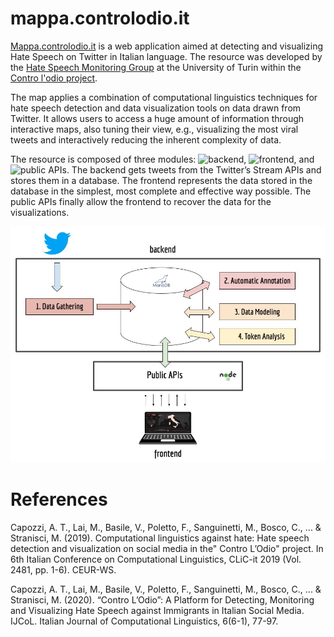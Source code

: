 # mappa.controlodio.it

<a href="https://mappa.controlodio.it">Mappa.controlodio.it</a> is a web application aimed at detecting and visualizing Hate Speech on Twitter in Italian language. The resource was developed by the <a href="http://hatespeech.di.unito.it/">Hate Speech Monitoring Group</a> at the University of Turin within the <a href="https://controlodio.it/">Contro l'odio project</a>.<p> The map applies a combination of computational linguistics techniques for hate speech detection and data visualization tools on data drawn from Twitter. It allows users to access a huge amount of information through interactive maps, also tuning their view, e.g., visualizing the most viral tweets and interactively reducing the inherent complexity of data.  <p>The resource is composed of three modules: ![backend](backend), ![frontend](frontend),  and ![public APIs](public%20APIs).
The backend gets tweets from the Twitter’s Stream APIs and stores them in a database.
The frontend  represents the data stored in the database in the simplest, most complete and effective way possible.
The public APIs finally allow the frontend to recover the data for the visualizations. 

![architecture](image.jpg)

# References
  Capozzi, A. T., Lai, M., Basile, V., Poletto, F., Sanguinetti, M., Bosco, C., ... & Stranisci, M. (2019). Computational linguistics against hate: Hate speech detection and visualization on social media in the" Contro L’Odio" project. In 6th Italian Conference on Computational Linguistics, CLiC-it 2019 (Vol. 2481, pp. 1-6). CEUR-WS.<p>
    Capozzi, A. T., Lai, M., Basile, V., Poletto, F., Sanguinetti, M., Bosco, C., ... & Stranisci, M. (2020). “Contro L’Odio”: A Platform for Detecting, Monitoring and Visualizing Hate Speech against Immigrants in Italian Social Media. IJCoL. Italian Journal of Computational Linguistics, 6(6-1), 77-97.
